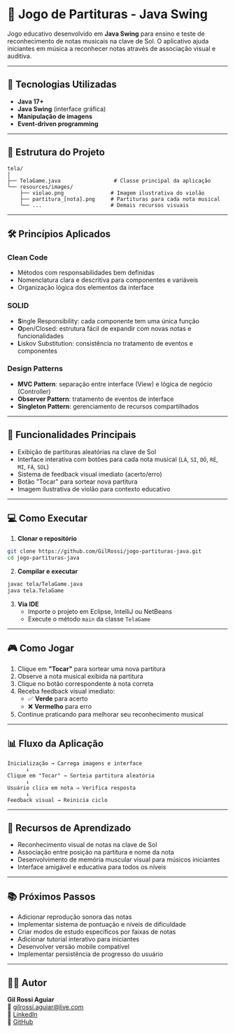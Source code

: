 # 🎼 Jogo de Partituras - Java Swing

Jogo educativo desenvolvido em **Java Swing** para ensino e teste de reconhecimento de notas musicais na clave de Sol. O aplicativo ajuda iniciantes em música a reconhecer notas através de associação visual e auditiva.

---

## 🚀 Tecnologias Utilizadas

* **Java 17+**
* **Java Swing** (interface gráfica)
* **Manipulação de imagens**
* **Event-driven programming**

---

## 📂 Estrutura do Projeto

```
tela/
│
├── TelaGame.java                 # Classe principal da aplicação
└── resources/images/
    ├── violao.png               # Imagem ilustrativa do violão
    ├── partitura_[nota].png     # Partituras para cada nota musical
    └── ...                      # Demais recursos visuais
```

---

## 🛠 Princípios Aplicados

### **Clean Code**

* Métodos com responsabilidades bem definidas
* Nomenclatura clara e descritiva para componentes e variáveis
* Organização lógica dos elementos da interface

### **SOLID**

* **S**ingle Responsibility: cada componente tem uma única função
* **O**pen/Closed: estrutura fácil de expandir com novas notas e funcionalidades
* **L**iskov Substitution: consistência no tratamento de eventos e componentes

### **Design Patterns**

* **MVC Pattern**: separação entre interface (View) e lógica de negócio (Controller)
* **Observer Pattern**: tratamento de eventos de interface
* **Singleton Pattern**: gerenciamento de recursos compartilhados

---

## 🎯 Funcionalidades Principais

* Exibição de partituras aleatórias na clave de Sol
* Interface interativa com botões para cada nota musical (`LÁ`, `SI`, `DÓ`, `RÉ`, `MI`, `FÁ`, `SOL`)
* Sistema de feedback visual imediato (acerto/erro)
* Botão "Tocar" para sortear nova partitura
* Imagem ilustrativa de violão para contexto educativo

---

## 💻 Como Executar

1. **Clonar o repositório**

```bash
git clone https://github.com/GilRossi/jogo-partituras-java.git
cd jogo-partituras-java
```

2. **Compilar e executar**

```bash
javac tela/TelaGame.java
java tela.TelaGame
```

3. **Via IDE**
   * Importe o projeto em Eclipse, IntelliJ ou NetBeans
   * Execute o método `main` da classe `TelaGame`

---

## 🎮 Como Jogar

1. Clique em **"Tocar"** para sortear uma nova partitura
2. Observe a nota musical exibida na partitura
3. Clique no botão correspondente à nota correta
4. Receba feedback visual imediato:
   - ✅ **Verde** para acerto
   - ❌ **Vermelho** para erro
5. Continue praticando para melhorar seu reconhecimento musical

---

## 📊 Fluxo da Aplicação

```
Inicialização → Carrega imagens e interface
      ↓
Clique em "Tocar" → Sorteia partitura aleatória
      ↓
Usuário clica em nota → Verifica resposta
      ↓
Feedback visual → Reinicia ciclo
```

---

## 🧪 Recursos de Aprendizado

* Reconhecimento visual de notas na clave de Sol
* Associação entre posição na partitura e nome da nota
* Desenvolvimento de memória muscular visual para músicos iniciantes
* Interface amigável e educativa para todos os níveis

---

## 📚 Próximos Passos

* Adicionar reprodução sonora das notas
* Implementar sistema de pontuação e níveis de dificuldade
* Criar modos de estudo específicos por faixas de notas
* Adicionar tutorial interativo para iniciantes
* Desenvolver versão mobile compatível
* Implementar persistência de progresso do usuário

---

## 👨‍💻 Autor

**Gil Rossi Aguiar**  
📧 [gilrossi.aguiar@live.com](mailto:gilrossi.aguiar@live.com)  
💼 [LinkedIn](https://www.linkedin.com/in/gil-rossi-5814659b/)  
🐙 [GitHub](https://github.com/GilRossi)

